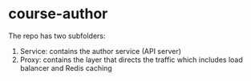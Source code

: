 # course-author
The repo has two subfolders:
1. Service: contains the author service (API server)
2. Proxy: contains the layer that directs the traffic which includes load balancer and Redis caching